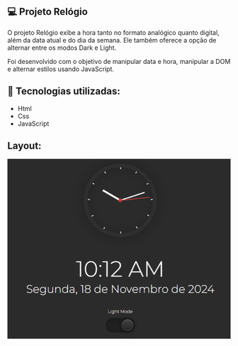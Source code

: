 
## 💻 Projeto Relógio  

O projeto Relógio exibe a hora tanto no formato analógico quanto digital, além da data atual e do dia da semana. Ele também oferece a opção de alternar entre os modos Dark e Light. <br>

Foi desenvolvido com o objetivo de manipular data e hora, manipular a DOM e alternar estilos usando JavaScript.

## 🚀 Tecnologias utilizadas:
- Html
- Css
- JavaScript

## Layout:
<img src="https://github.com/rodrisoares/relogio-analogico-digital/blob/main/assets/img/screenshot/relogio.PNG" />
